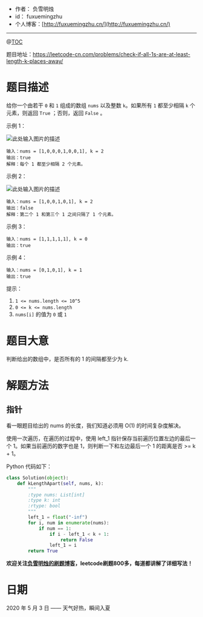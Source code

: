 
- 作者：    负雪明烛
- id：      fuxuemingzhu
- 个人博客：[http://fuxuemingzhu.cn/](http://fuxuemingzhu.cn/)

---
@[TOC](目录)


题目地址：https://leetcode-cn.com/problems/check-if-all-1s-are-at-least-length-k-places-away/


# 题目描述

给你一个由若干 `0` 和 `1` 组成的数组 `nums` 以及整数 `k`。如果所有 `1` 都至少相隔 `k` 个元素，则返回 `True` ；否则，返回 `False` 。


示例 1：

![此处输入图片的描述][1]

    输入：nums = [1,0,0,0,1,0,0,1], k = 2
    输出：true
    解释：每个 1 都至少相隔 2 个元素。

示例 2：

![此处输入图片的描述][2]

    输入：nums = [1,0,0,1,0,1], k = 2
    输出：false
    解释：第二个 1 和第三个 1 之间只隔了 1 个元素。

示例 3：

    输入：nums = [1,1,1,1,1], k = 0
    输出：true

示例 4：

    输入：nums = [0,1,0,1], k = 1
    输出：true
     

提示：

1. `1 <= nums.length <= 10^5`
1. `0 <= k <= nums.length`
1. `nums[i]` 的值为 `0` 或 `1`



# 题目大意

判断给出的数组中，是否所有的 1 的间隔都至少为 k.

# 解题方法

## 指针

看一眼题目给出的 nums 的长度，我们知道必须用 O(1) 的时间复杂度解决。

使用一次遍历，在遍历的过程中，使用 left_1 指针保存当前遍历位置左边的最后一个 1。如果当前遍历的数字也是 1，则判断一下和左边最后一个 1 的距离是否 >= k + 1。

Python 代码如下：

```python
class Solution(object):
    def kLengthApart(self, nums, k):
        """
        :type nums: List[int]
        :type k: int
        :rtype: bool
        """
        left_1 = float("-inf")
        for i, num in enumerate(nums):
            if num == 1:
                if i - left_1 < k + 1:
                    return False
                left_1 = i
        return True
```

**欢迎关注[负雪明烛的刷题博客](https://blog.csdn.net/fuxuemingzhu)，leetcode刷题800多，每道都讲解了详细写法！**

# 日期

2020 年 5 月 3 日 —— 天气好热，瞬间入夏


  [1]: https://assets.leetcode-cn.com/aliyun-lc-upload/uploads/2020/05/03/sample_1_1791.png
  [2]: https://assets.leetcode-cn.com/aliyun-lc-upload/uploads/2020/05/03/sample_2_1791.png
